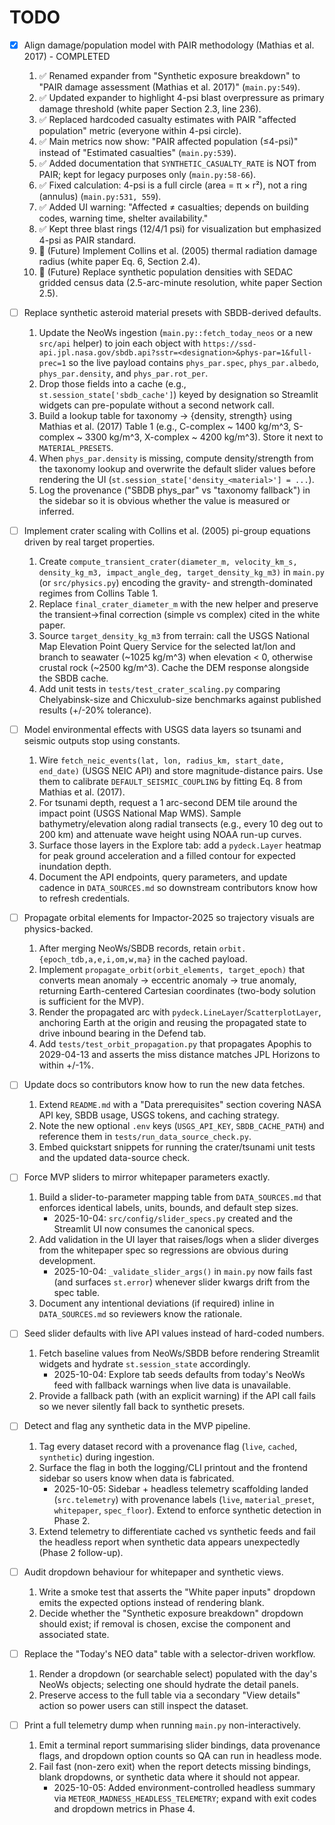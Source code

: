 # TODO

- [x] Align damage/population model with PAIR methodology (Mathias et al. 2017) - COMPLETED
    1. ✅ Renamed expander from "Synthetic exposure breakdown" to "PAIR damage assessment (Mathias et al. 2017)" (`main.py:549`).
    2. ✅ Updated expander to highlight 4-psi blast overpressure as primary damage threshold (white paper Section 2.3, line 236).
    3. ✅ Replaced hardcoded casualty estimates with PAIR "affected population" metric (everyone within 4-psi circle).
    4. ✅ Main metrics now show: "PAIR affected population (≤4-psi)" instead of "Estimated casualties" (`main.py:539`).
    5. ✅ Added documentation that `SYNTHETIC_CASUALTY_RATE` is NOT from PAIR; kept for legacy purposes only (`main.py:58-66`).
    6. ✅ Fixed calculation: 4-psi is a full circle (area = π × r²), not a ring (annulus) (`main.py:531, 559`).
    7. ✅ Added UI warning: "Affected ≠ casualties; depends on building codes, warning time, shelter availability."
    8. ✅ Kept three blast rings (12/4/1 psi) for visualization but emphasized 4-psi as PAIR standard.
    9. 🔲 (Future) Implement Collins et al. (2005) thermal radiation damage radius (white paper Eq. 6, Section 2.4).
    10. 🔲 (Future) Replace synthetic population densities with SEDAC gridded census data (2.5-arc-minute resolution, white paper Section 2.5).

- [ ] Replace synthetic asteroid material presets with SBDB-derived defaults.
    1. Update the NeoWs ingestion (`main.py::fetch_today_neos` or a new `src/api` helper) to join each object with `https://ssd-api.jpl.nasa.gov/sbdb.api?sstr=<designation>&phys-par=1&full-prec=1` so the live payload contains `phys_par.spec`, `phys_par.albedo`, `phys_par.density`, and `phys_par.rot_per`.
    2. Drop those fields into a cache (e.g., `st.session_state['sbdb_cache']`) keyed by designation so Streamlit widgets can pre-populate without a second network call.
    3. Build a lookup table for taxonomy -> {density, strength} using Mathias et al. (2017) Table 1 (e.g., C-complex ~ 1400 kg/m^3, S-complex ~ 3300 kg/m^3, X-complex ~ 4200 kg/m^3). Store it next to `MATERIAL_PRESETS`.
    4. When `phys_par.density` is missing, compute density/strength from the taxonomy lookup and overwrite the default slider values before rendering the UI (`st.session_state['density_<material>'] = ...`).
    5. Log the provenance ("SBDB phys_par" vs "taxonomy fallback") in the sidebar so it is obvious whether the value is measured or inferred.

- [ ] Implement crater scaling with Collins et al. (2005) pi-group equations driven by real target properties.
    1. Create `compute_transient_crater(diameter_m, velocity_km_s, density_kg_m3, impact_angle_deg, target_density_kg_m3)` in `main.py` (or `src/physics.py`) encoding the gravity- and strength-dominated regimes from Collins Table 1.
    2. Replace `final_crater_diameter_m` with the new helper and preserve the transient->final correction (simple vs complex) cited in the white paper.
    3. Source `target_density_kg_m3` from terrain: call the USGS National Map Elevation Point Query Service for the selected lat/lon and branch to seawater (~1025 kg/m^3) when elevation < 0, otherwise crustal rock (~2500 kg/m^3). Cache the DEM response alongside the SBDB cache.
    4. Add unit tests in `tests/test_crater_scaling.py` comparing Chelyabinsk-size and Chicxulub-size benchmarks against published results (+/-20% tolerance).

- [ ] Model environmental effects with USGS data layers so tsunami and seismic outputs stop using constants.
    1. Wire `fetch_neic_events(lat, lon, radius_km, start_date, end_date)` (USGS NEIC API) and store magnitude-distance pairs. Use them to calibrate `DEFAULT_SEISMIC_COUPLING` by fitting Eq. 8 from Mathias et al. (2017).
    2. For tsunami depth, request a 1 arc-second DEM tile around the impact point (USGS National Map WMS). Sample bathymetry/elevation along radial transects (e.g., every 10 deg out to 200 km) and attenuate wave height using NOAA run-up curves.
    3. Surface those layers in the Explore tab: add a `pydeck.Layer` heatmap for peak ground acceleration and a filled contour for expected inundation depth.
    4. Document the API endpoints, query parameters, and update cadence in `DATA_SOURCES.md` so downstream contributors know how to refresh credentials.

- [ ] Propagate orbital elements for Impactor-2025 so trajectory visuals are physics-backed.
    1. After merging NeoWs/SBDB records, retain `orbit.{epoch_tdb,a,e,i,om,w,ma}` in the cached payload.
    2. Implement `propagate_orbit(orbit_elements, target_epoch)` that converts mean anomaly -> eccentric anomaly -> true anomaly, returning Earth-centered Cartesian coordinates (two-body solution is sufficient for the MVP).
    3. Render the propagated arc with `pydeck.LineLayer`/`ScatterplotLayer`, anchoring Earth at the origin and reusing the propagated state to drive inbound bearing in the Defend tab.
    4. Add `tests/test_orbit_propagation.py` that propagates Apophis to 2029-04-13 and asserts the miss distance matches JPL Horizons to within +/-1%.

- [ ] Update docs so contributors know how to run the new data fetches.
    1. Extend `README.md` with a "Data prerequisites" section covering NASA API key, SBDB usage, USGS tokens, and caching strategy.
    2. Note the new optional `.env` keys (`USGS_API_KEY`, `SBDB_CACHE_PATH`) and reference them in `tests/run_data_source_check.py`.
    3. Embed quickstart snippets for running the crater/tsunami unit tests and the updated data-source check.

- [ ] Force MVP sliders to mirror whitepaper parameters exactly.
    1. Build a slider-to-parameter mapping table from `DATA_SOURCES.md` that enforces identical labels, units, bounds, and default step sizes.
        - 2025-10-04: `src/config/slider_specs.py` created and the Streamlit UI now consumes the canonical specs.
    2. Add validation in the UI layer that raises/logs when a slider diverges from the whitepaper spec so regressions are obvious during development.
        - 2025-10-04: `_validate_slider_args()` in `main.py` now fails fast (and surfaces `st.error`) whenever slider kwargs drift from the spec table.
    3. Document any intentional deviations (if required) inline in `DATA_SOURCES.md` so reviewers know the rationale.

- [ ] Seed slider defaults with live API values instead of hard-coded numbers.
    1. Fetch baseline values from NeoWs/SBDB before rendering Streamlit widgets and hydrate `st.session_state` accordingly.
        - 2025-10-04: Explore tab seeds defaults from today's NeoWs feed with fallback warnings when live data is unavailable.
    2. Provide a fallback path (with an explicit warning) if the API call fails so we never silently fall back to synthetic presets.

- [ ] Detect and flag any synthetic data in the MVP pipeline.
    1. Tag every dataset record with a provenance flag (`live`, `cached`, `synthetic`) during ingestion.
    2. Surface the flag in both the logging/CLI printout and the frontend sidebar so users know when data is fabricated.
        - 2025-10-05: Sidebar + headless telemetry scaffolding landed (`src.telemetry`) with provenance labels (`live`, `material_preset`, `whitepaper`, `spec_floor`). Extend to enforce synthetic detection in Phase 2.
    3. Extend telemetry to differentiate cached vs synthetic feeds and fail the headless report when synthetic data appears unexpectedly (Phase 2 follow-up).

- [ ] Audit dropdown behaviour for whitepaper and synthetic views.
    1. Write a smoke test that asserts the "White paper inputs" dropdown emits the expected options instead of rendering blank.
    2. Decide whether the "Synthetic exposure breakdown" dropdown should exist; if removal is chosen, excise the component and associated state.

- [ ] Replace the "Today's NEO data" table with a selector-driven workflow.
    1. Render a dropdown (or searchable select) populated with the day's NeoWs objects; selecting one should hydrate the detail panels.
    2. Preserve access to the full table via a secondary "View details" action so power users can still inspect the dataset.

- [ ] Print a full telemetry dump when running `main.py` non-interactively.
    1. Emit a terminal report summarising slider bindings, data provenance flags, and dropdown option counts so QA can run in headless mode.
    2. Fail fast (non-zero exit) when the report detects missing bindings, blank dropdowns, or synthetic data where it should not appear.
        - 2025-10-05: Added environment-controlled headless summary via `METEOR_MADNESS_HEADLESS_TELEMETRY`; expand with exit codes and dropdown metrics in Phase 4.
